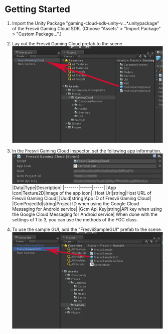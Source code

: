 # Getting Started

1.  Import the Unity Package "gaming-cloud-sdk-unity-v.*.*.*.unitypackage" of the Fresvii Gaming Cloud SDK. (Choose "Assets" > "Import Package" > "Custom Package...".)

2.  Lay out the Fresvii Gaming Cloud prefab to the scene.
![Layout prefab](./Images/InstallPrefab.png)

3.  In the Fresvii Gaming Cloud inspector, set the following app information.
![SetParametersInInspector](./Images/SetParametersInInspector.png)
|Data|Type|Description|
|-------|------|-----|
|App Icon|Texture2D|Image of the app icon|
|Host Url|string|Host URL of Fresvii Gaming Cloud|
|Uuid|string|App ID of Fresvii Gaming Cloud|
|GcmProjectId|string|Project ID when using the Google Cloud Messaging for Android service|
|Gcm Api Key|string|API key when using the Google Cloud Messaging for Android service|
When done with the settings of 1 to 3, you can use the methods of the FGC class.

4. To use the sample GUI, add the "FresviiSampleGUI" prefab to the scene.
![SetParametersInInspector](./Images/InstallPrefabGUI.png)
